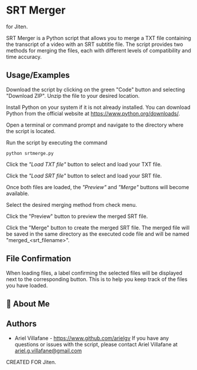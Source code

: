 
# SRT Merger
for Jiten.


SRT Merger is a Python script that allows you to merge a TXT file containing the transcript of a video with an SRT subtitle file. The script provides two methods for merging the files, each with different levels of compatibility and time accuracy.




## Usage/Examples


Download the script by clicking on the green "Code" button and selecting "Download ZIP". Unzip the file to your desired location.

Install Python on your system if it is not already installed. You can download Python from the official website at https://www.python.org/downloads/.

Open a terminal or command prompt and navigate to the directory where the script is located.

Run the script by executing the command 
```
python srtmerge.py
``` 


Click the *"Load TXT file"* button to select and load your TXT file.

Click the *"Load SRT file"* button to select and load your SRT file.

Once both files are loaded, the *"Preview"* and *"Merge"* buttons will become available.

Select the desired merging method from check menu.

Click the "Preview" button to preview the merged SRT file.

Click the "Merge" button to create the merged SRT file. The merged file will be saved in the same directory as the executed code file and will be named "merged_<srt_filename>".

## File Confirmation

When loading files, a label confirming the selected files will be displayed next to the corresponding button. This is to help you keep track of the files you have loaded.


## 🚀 About Me


## Authors

- Ariel Villafane - https://www.github.com/arielgv
If you have any questions or issues with the script, please contact Ariel Villafane at 
ariel.g.villafane@gmail.com

CREATED FOR Jiten.